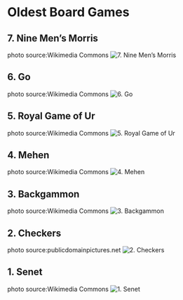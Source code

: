 # Oldest Board Games

## 7. Nine Men’s Morris
photo source:Wikimedia Commons
![7. Nine Men’s Morris](https://www.oldest.org/wp-content/uploads/2017/11/Nine-Mens-Morris.jpg)


## 6. Go
photo source:Wikimedia Commons
![6. Go](https://www.oldest.org/wp-content/uploads/2017/11/Go.jpg)


## 5. Royal Game of Ur
photo source:Wikimedia Commons
![5. Royal Game of Ur](https://www.oldest.org/wp-content/uploads/2017/11/Royal-Game-of-Ur.jpg)


## 4. Mehen
photo source:Wikimedia Commons
![4. Mehen](https://www.oldest.org/wp-content/uploads/2017/11/Mehen.jpg)


## 3. Backgammon
photo source:Wikimedia Commons
![3. Backgammon](https://www.oldest.org/wp-content/uploads/2017/11/Backgammon.jpg)


## 2. Checkers
photo source:publicdomainpictures.net
![2. Checkers](https://www.oldest.org/wp-content/uploads/2017/11/Checkers.jpg)


## 1. Senet
photo source:Wikimedia Commons
![1. Senet](https://www.oldest.org/wp-content/uploads/2017/11/Senet.jpg)

